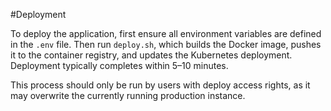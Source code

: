#Deployment

To deploy the application, first ensure all environment variables are defined in the `.env` file. Then run `deploy.sh`, which builds the Docker image, pushes it to the container registry, and updates the Kubernetes deployment. Deployment typically completes within 5–10 minutes.

This process should only be run by users with deploy access rights, as it may overwrite the currently running production instance.

